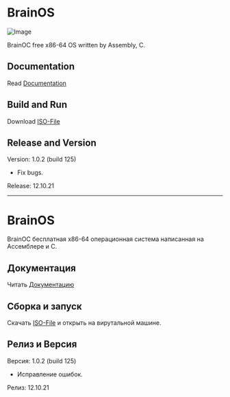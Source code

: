 # BrainOS
![Image](https://github.com/BrainSoftwareRu/BrainOS//screenshots/main/1.0.2.jpg)

BrainOC free  x86-64 OS written by Assembly, C.

## Documentation
Read [Documentation](https://brainos.ml)
## Build and Run
Download [ISO-File](https://brainos.ml/download/)
## Release and Version
Version: 1.0.2 (build 125)
- Fix bugs.

Release: 12.10.21
____

# BrainOS
BrainOC бесплатная x86-64 операционная система написанная на Ассемблере и C.

## Документация
Читать [Документацию](https://brainos.ml)

## Сборка и запуск
Скачать [ISO-File](https://brainos.ml/download/) и открыть на вирутальной машине.

## Релиз и Версия
Версия: 1.0.2 (build 125)
- Исправление ошибок.

Релиз: 12.10.21
